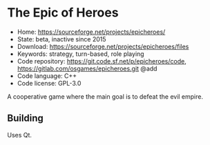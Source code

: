 # The Epic of Heroes

- Home: https://sourceforge.net/projects/epicheroes/
- State: beta, inactive since 2015
- Download: https://sourceforge.net/projects/epicheroes/files
- Keywords: strategy, turn-based, role playing
- Code repository: https://git.code.sf.net/p/epicheroes/code, https://gitlab.com/osgames/epicheroes.git @add
- Code language: C++
- Code license: GPL-3.0

A cooperative game where the main goal is to defeat the evil empire.

## Building

Uses Qt.
